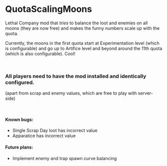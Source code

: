 # QuotaScalingMoons
Lethal Company mod that *tries* to balance the loot and enemies on all moons (they are now free) and makes the funny numbers scale up with the quota.

Currently, the moons in the first quota start at Experimentation level (which is configurable) and go up to Artifice level and beyond around the 11th quota (which is also configurable). Cool!

<br>

### All players need to have the mod installed and identically configured.

(apart from scrap and enemy values, which are free to play with server-side)

<br>

#### Known bugs:

- Single Scrap Day loot has incorrect value
- Apparatice has incorrect value

#### Future plans:

- Implement enemy and trap spawn curve balancing
